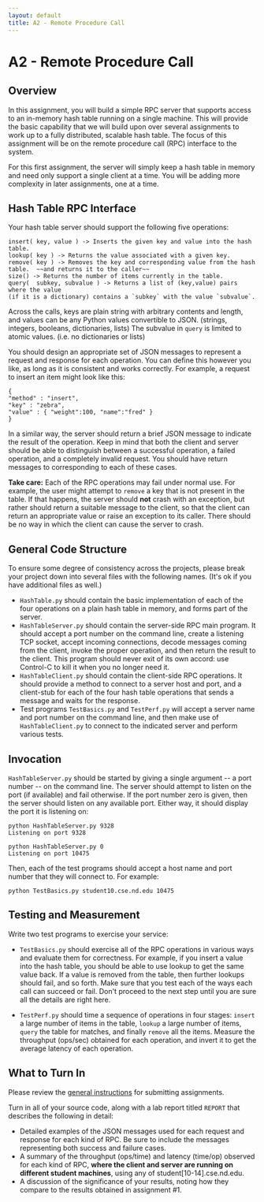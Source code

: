 ```yaml
---
layout: default
title: A2 - Remote Procedure Call
---
```

# A2 - Remote Procedure Call

## Overview

In this assignment, you will build a simple RPC server that supports
access to an in-memory hash table running on a single machine.
This will provide the basic capability that we will build upon over
several assignments to work up to a fully distributed, scalable hash table.
The focus of this assignment will be on the remote procedure call (RPC)
interface to the system.

For this first assignment, the server will simply keep a hash table
in memory and need only support a single client at a time.
You will be adding more complexity in later assignments, one at a time.

## Hash Table RPC Interface

Your hash table server should support the following five operations:

```
insert( key, value ) -> Inserts the given key and value into the hash table.
lookup( key ) -> Returns the value associated with a given key.
remove( key ) -> Removes the key and corresponding value from the hash table.  ~~and returns it to the caller~~
size() -> Returns the number of items currently in the table.
query(  subkey, subvalue ) -> Returns a list of (key,value) pairs where the value
(if it is a dictionary) contains a `subkey` with the value `subvalue`.
```

Across the calls, keys are plain string with arbitrary contents and length,
and values can be any Python values convertible to JSON.  (strings, integers, booleans, dictionaries, lists)
The subvalue in `query` is limited to atomic values.  (i.e. no dictionaries or lists)

You should design an appropriate set of JSON messages to represent a request and response for each operation.  You can define this however you like, as long
as it is consistent and works correctly. For example, a request to insert an item might look like this:

```
{
"method" : "insert",
"key" : "zebra",
"value" : { "weight":100, "name":"fred" }
}
```

In a similar way, the server should return a brief JSON message to indicate
the result of the operation.  Keep in mind that both the client and server
should be able to distinguish between a successful operation, a failed
operation, and a completely invalid request.  You should have return
messages to corresponding to each of these cases.

**Take care:** Each of the RPC operations may fail under normal use.  For example, the user might attempt to `remove` a key that is not present in the table.
If that happens, the server should **not** crash with an exception, but rather should return a suitable message to the client, so that the client can return an appropriate value or raise an exception to its caller.  There should be no way in which the client can cause the server to crash.

## General Code Structure

To ensure some degree of consistency across the projects, please break your project down into several files with the following names.  (It's ok if you have additional files as well.)

- `HashTable.py` should contain the basic implementation of each of the four operations on a plain hash table in memory, and forms part of the server.
- `HashTableServer.py` should contain the server-side RPC main program.  It should accept a port number on the command line, create a listening TCP socket, accept incoming connections, decode messages coming from the client, invoke the proper operation, and then return the result to the client.  This program should never exit of its own accord: use Control-C to kill it when you no longer need it.
-  `HashTableClient.py` should contain the client-side RPC operations. It should provide a method to connect to a server host and port, and a client-stub for each of the four hash table operations that sends a message and waits for the response.  
- Test programs `TestBasics.py` and `TestPerf.py` will accept a server name and port number on the command line, and then make use of `HashTableClient.py` to connect to the indicated server and perform various tests.

## Invocation

`HashTableServer.py` should be started by giving a single argument -- a port number --
on the command line.  The server should attempt to listen on the port (if available)
and fail otherwise.  If the port number zero is given, then the server should
listen on any available port.  Either way, it should display the port it is listening on:

```
python HashTableServer.py 9328
Listening on port 9328
```

```
python HashTableServer.py 0
Listening on port 10475
```

Then, each of the test programs should accept a host name and port number
that they will connect to.  For example:

```
python TestBasics.py student10.cse.nd.edu 10475
```

## Testing and Measurement

Write two test programs to exercise your service:

- `TestBasics.py` should exercise all of the RPC operations in various ways and evaluate them for correctness.  For example, if you insert a value into the hash table, you should be able to use lookup to get the same value back.  If a value is removed from the table, then further lookups should fail, and so forth.  Make sure that you test each of the ways each call can succeed or fail.  Don't proceed to the next step until you are sure all the details are right here.

- `TestPerf.py` should time a sequence of operations in four stages: `insert` a large number of items in the table, `lookup` a large number of items, `query` the table for matches, and finally `remove` all the items.  Measure the throughput (ops/sec) obtained for each operation, and invert it to get the average latency of each operation.

## What to Turn In

Please review the [general instructions](general) for submitting assignments.

Turn in all of your source code, along with a lab report titled `REPORT` that describes the following in detail:
- Detailed examples of the JSON messages used for each request and response for each kind of RPC.  Be sure to include the messages representing both success and failure cases.
- A summary of the throughput (ops/time) and latency (time/op) observed for each kind of RPC,
**where the client and server are running on different student machines**,
using any of student[10-14].cse.nd.edu.
- A discussion of the significance of your results, noting how they compare to the results obtained in assignment #1.

